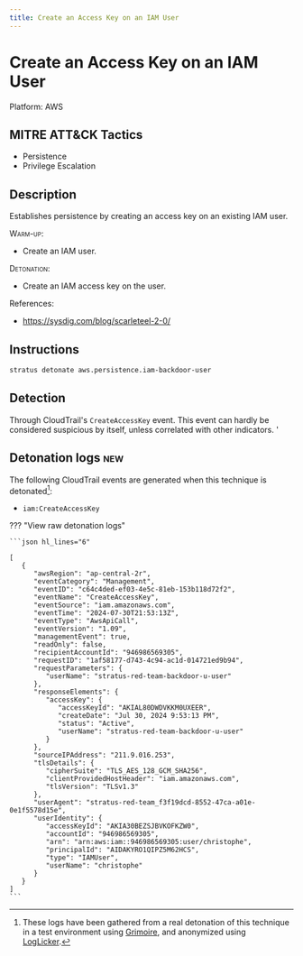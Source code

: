 ```yaml
---
title: Create an Access Key on an IAM User
---
```


# Create an Access Key on an IAM User




Platform: AWS

## MITRE ATT&CK Tactics


- Persistence
- Privilege Escalation

## Description


Establishes persistence by creating an access key on an existing IAM user.

<span style="font-variant: small-caps;">Warm-up</span>: 

- Create an IAM user.

<span style="font-variant: small-caps;">Detonation</span>: 

- Create an IAM access key on the user.

References:

- https://sysdig.com/blog/scarleteel-2-0/


## Instructions

```bash title="Detonate with Stratus Red Team"
stratus detonate aws.persistence.iam-backdoor-user
```
## Detection


Through CloudTrail's <code>CreateAccessKey</code> event. This event can hardly be considered suspicious by itself, unless
correlated with other indicators.
'




## Detonation logs <span class="smallcaps w3-badge w3-pink w3-round w3-text-sand" title="TODO">new</span>

The following CloudTrail events are generated when this technique is detonated[^1]:


- `iam:CreateAccessKey`


??? "View raw detonation logs"

    ```json hl_lines="6"

    [
	   {
	      "awsRegion": "ap-central-2r",
	      "eventCategory": "Management",
	      "eventID": "c64c4ded-ef03-4e5c-81eb-153b118d72f2",
	      "eventName": "CreateAccessKey",
	      "eventSource": "iam.amazonaws.com",
	      "eventTime": "2024-07-30T21:53:13Z",
	      "eventType": "AwsApiCall",
	      "eventVersion": "1.09",
	      "managementEvent": true,
	      "readOnly": false,
	      "recipientAccountId": "946986569305",
	      "requestID": "1af58177-d743-4c94-ac1d-014721ed9b94",
	      "requestParameters": {
	         "userName": "stratus-red-team-backdoor-u-user"
	      },
	      "responseElements": {
	         "accessKey": {
	            "accessKeyId": "AKIAL80DWDVKKM0UXEER",
	            "createDate": "Jul 30, 2024 9:53:13 PM",
	            "status": "Active",
	            "userName": "stratus-red-team-backdoor-u-user"
	         }
	      },
	      "sourceIPAddress": "211.9.016.253",
	      "tlsDetails": {
	         "cipherSuite": "TLS_AES_128_GCM_SHA256",
	         "clientProvidedHostHeader": "iam.amazonaws.com",
	         "tlsVersion": "TLSv1.3"
	      },
	      "userAgent": "stratus-red-team_f3f19dcd-8552-47ca-a01e-0e1f5578d15e",
	      "userIdentity": {
	         "accessKeyId": "AKIA30BEZSJBVKOFKZW0",
	         "accountId": "946986569305",
	         "arn": "arn:aws:iam::946986569305:user/christophe",
	         "principalId": "AIDAKYRO1QIPZ5M62HCS",
	         "type": "IAMUser",
	         "userName": "christophe"
	      }
	   }
	]
    ```

[^1]: These logs have been gathered from a real detonation of this technique in a test environment using [Grimoire](https://github.com/DataDog/grimoire), and anonymized using [LogLicker](https://github.com/Permiso-io-tools/LogLicker).
